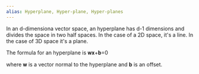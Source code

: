 ```yaml
---
alias: Hyperplane, Hyper-plane, Hyper-planes
---
```


In an d-dimensiona vector space, an hyperplane has d-1 dimensions and divides the space in two half spaces.
In the case of a 2D space, it's a line. In the case of 3D space it's a plane.

The formula for an hyperplane is
𝐰𝐱+𝐛=0

where 𝐰 is a vector normal to the hyperplane and 𝐛 is an offset.